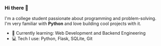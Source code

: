 ### Hi there 👋

I'm a college student passionate about programming and problem-solving.  
I'm very familiar with **Python** and love building cool projects with it.  

- 🔭 Currently learning: Web Development and Backend Engineering  
- 💻 Tech I use: Python, Flask, SQLite, Git  

<!-- GitHub stats (optional) -->
<!-- ![GitHub Stats](https://github-readme-stats.vercel.app/api?username=ayankb&show_icons=true&theme=radical) -->


